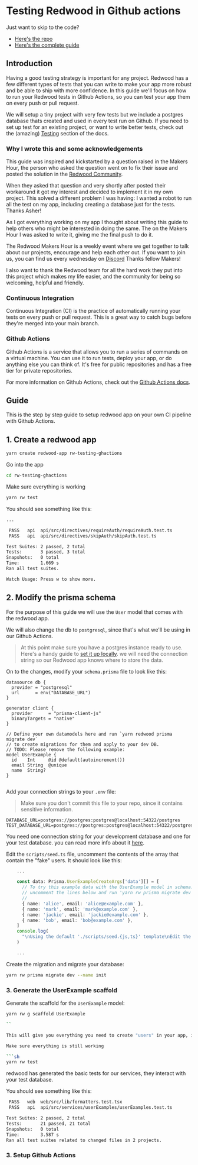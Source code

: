 # Testing Redwood in Github actions

Just want to skip to the code?

- [Here's the repo](<https://github.com/esteban-url/rw-testing-ghactions>)
- [Here's the complete guide](#guide)

## Introduction

Having a good testing strategy is important for any project. Redwood has a few different types of tests that you can write to make your app more robust and be able to ship with more confidence. In this guide we'll focus on how to run your Redwood tests in Github Actions, so you can test your app them on every push or pull request.

We will setup a tiny project with very few tests but we include a postgres database thats created and used in every test run on Github. If you need to set up test for an existing project, or want to write better tests, check out the (amazing) [Testing](https://redwoodjs.com/docs/testing) section of the docs.

### Why I wrote this and some acknowledgements

This guide was inspired and kickstarted by a question raised in the Makers Hour, the person who asked the question went on to fix their issue and posted the solution in the [Redwood Community](<https://community.redwoodjs.com/t/api-tests-fail-in-github-actions-but-pass-locally/4251>).

When they asked that question and very shortly after posted their workaround it got my interest and decided to implement it in my own project. This solved a different problem I was having: I wanted a robot to run all the test on my app, including creating a database just for the tests. Thanks Asher!

As I got everything working on my app I thought about writing this guide to help others who might be interested in doing the same. The on the Makers Hour I was asked to write it, giving me the final push to do it.

The Redwood Makers Hour is a weekly event where we get together to talk about our projects, encourage and help each other out. If you want to join us, you can find us every wednesday on [Discord](<https://discord.com/channels/679514959968993311/824020028835102740>) Thanks fellow Makers!

I also want to thank the Redwood team for all the hard work they put into this project which makes my life easier, and the community for being so welcoming, helpful and friendly.

### Continuous Integration

Continuous Integration (CI) is the practice of automatically running your tests on every push or pull request. This is a great way to catch bugs before they're merged into your main branch.

### Github Actions

Github Actions is a service that allows you to run a series of commands on a virtual machine. You can use it to run tests, deploy your app, or do anything else you can think of. It's free for public repositories and has a free tier for private repositories.

For more information on Github Actions, check out the [Github Actions docs](https://docs.github.com/en/actions).

## Guide

This is the step by step guide to setup redwood app on your own CI pipeline with Github Actions.

## 1. Create a redwood app

```sh
yarn create redwood-app rw-testing-ghactions
```

Go into the app

```sh
cd rw-testing-ghactions
```

Make sure everything is working

```sh
yarn rw test
```

You should see something like this:

```sh
...

 PASS   api  api/src/directives/requireAuth/requireAuth.test.ts
 PASS   api  api/src/directives/skipAuth/skipAuth.test.ts

Test Suites: 2 passed, 2 total
Tests:       3 passed, 3 total
Snapshots:   0 total
Time:        1.669 s
Ran all test suites.

Watch Usage: Press w to show more.
```

## 2. Modify the prisma schema

For the purpose of this guide we will use the `User` model that comes with the redwood app.

We will also change the db to `postgresql`, since that's what we'll be using in our Github Actions.

> At this point make sure you have a postgres instance ready to use. Here's a handy guide to [set it up locally](https://redwoodjs.com/docs/local-postgres-setup). we will need the connection string so our Redwood app knows where to store the data.

On to the changes, modify your `schema.prisma` file to look like this:

```prisma
datasource db {
  provider = "postgresql"
  url      = env("DATABASE_URL")
}

generator client {
  provider      = "prisma-client-js"
  binaryTargets = "native"
}

// Define your own datamodels here and run `yarn redwood prisma migrate dev`
// to create migrations for them and apply to your dev DB.
// TODO: Please remove the following example:
model UserExample {
  id    Int     @id @default(autoincrement())
  email String  @unique
  name  String?
}


```

Add your connection strings to your `.env` file:

> Make sure you don't commit this file to your repo, since it contains sensitive information.

```env
DATABASE_URL=postgres://postgres:postgres@localhost:54322/postgres
TEST_DATABASE_URL=postgres://postgres:postgres@localhost:54322/postgres
```

You need one connection string for your development database and one for your test database. you can read more info about it [here](https://redwoodjs.com/docs/testing#the-test-database).

Edit the `scripts/seed.ts` file, uncomment the contents of the array that contain the "fake" users. It should look like this:

```ts
    ...

    const data: Prisma.UserExampleCreateArgs['data'][] = [
      // To try this example data with the UserExample model in schema.prisma,
      // uncomment the lines below and run 'yarn rw prisma migrate dev'
      //
      { name: 'alice', email: 'alice@example.com' },
      { name: 'mark', email: 'mark@example.com' },
      { name: 'jackie', email: 'jackie@example.com' },
      { name: 'bob', email: 'bob@example.com' },
    ]
    console.log(
      "\nUsing the default './scripts/seed.{js,ts}' template\nEdit the file to add seed data\n"
    )

    ...
```

Create the migration and migrate your database:

```sh
yarn rw prisma migrate dev --name init
```

### 3. Generate the UserExample scaffold

Generate the scaffold for the `UserExample` model:

```sh
yarn rw g scaffold UserExample

``

This will give you everything you need to create "users" in your app, including some of the tests.

Make sure everything is still working

```sh
yarn rw test
```

redwood has generated the basic tests for our services, they interact with your test database.

You should see something like this:

```sh
 PASS   web  web/src/lib/formatters.test.tsx
 PASS   api  api/src/services/userExamples/userExamples.test.ts

Test Suites: 2 passed, 2 total
Tests:       21 passed, 21 total
Snapshots:   0 total
Time:        3.587 s
Ran all test suites related to changed files in 2 projects.
```

### 3. Setup Github Actions
